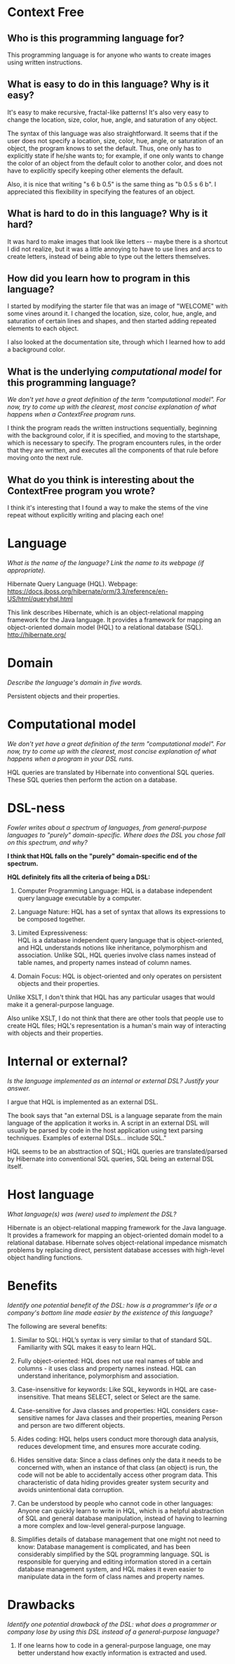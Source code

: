 # Context Free

##  Who is this programming language for?

This programming language is for anyone who wants to create images using written instructions.

## What is easy to do in this language? Why is it easy?

It's easy to make recursive, fractal-like patterns! 
It's also very easy to change the location, size, color, hue, angle, 
and saturation of any object. 

The syntax of this language was also straightforward. 
It seems that if the user does not specify a 
location, size, color, hue, angle, or saturation of an object, 
the program knows to set the default. 
Thus, one only has to explicitly state if he/she wants to; 
for example, if one only wants to change the color of an object
from the default color to another color, 
and does not have to explicitly specify keeping other elements the default.

Also, it is nice that writing "s 6 b 0.5" is the same thing as "b 0.5 s 6 b". 
I appreciated this flexibility in specifying the features of an object.

## What is hard to do in this language? Why is it hard?

It was hard to make images that look like letters -- 
maybe there is a shortcut I did not realize, but it was a little annoying to 
have to use lines and arcs to create letters, instead of being able to 
type out the letters themselves.

## How did you learn how to program in this language?

I started by modifying the starter file that was an image of "WELCOME" 
with some vines around it. I changed the location, size, color,
hue, angle, and saturation of certain lines and shapes, and then started adding
repeated elements to each object.

I also looked at the documentation site, through which I learned how to add a background color. 

## What is the underlying _computational model_ for this programming language? 
_We don't yet have a great definition of the term "computational model". 
For now, try to come up with the clearest, most concise explanation of what 
happens when a ContextFree program runs._

I think the program reads the written instructions sequentially, beginning
with the background color, if it is specified, and moving to the startshape, which is 
necessary to specify. 
The program encounters rules, in the order that they are written, and executes all the 
components of that rule before moving onto the next rule.

## What do you think is interesting about the ContextFree program you wrote?

I think it's interesting that I found a way to make the stems of the vine
repeat without explicitly writing and placing each one! 









# Language

_What is the name of the language? Link the name to its webpage 
(if appropriate)._

Hibernate Query Language (HQL). Webpage:  
https://docs.jboss.org/hibernate/orm/3.3/reference/en-US/html/queryhql.html

This link describes Hibernate, which is an object-relational mapping framework 
for the Java language. It provides a framework for mapping an 
object-oriented domain model (HQL) to a relational database (SQL).
http://hibernate.org/


# Domain
_Describe the language's domain in five words._

Persistent objects and their properties.


# Computational model
_We don't yet have a great definition of the term "computational model". 
For now, try to come up with the clearest, most concise explanation of 
what happens when a program in your DSL runs._

HQL queries are translated by Hibernate into conventional SQL queries. 
These SQL queries then perform the action on a database.




# DSL-ness
_Fowler writes about a spectrum of languages, from general-purpose languages to 
"purely" domain-specific. Where does the DSL you chose fall on this spectrum, 
and why?_ 

**I think that HQL falls on the "purely" domain-specific end of the spectrum.**

**HQL definitely fits all the criteria of being a DSL:**

1. Computer Programming Language: 
HQL is a database independent query language executable by a computer.

2. Language Nature: 
HQL has a set of syntax that allows its expressions to be composed together.

3. Limited Expressiveness:  
HQL is a database independent query language that is object-oriented, and HQL
understands notions like inheritance, polymorphism and association. Unlike SQL, 
HQL queries involve class names instead of table names, 
and property names instead of column names.

4. Domain Focus: 
HQL is object-oriented and only operates on persistent objects
and their properties.

Unlike XSLT, I don't think that HQL has any particular usages that would make it a
general-purpose language.

Also unlike XSLT, I do not think that there are other tools 
that people use to create HQL files; 
HQL's representation is a human's main way of interacting with objects 
and their properties. 


# Internal or external?
_Is the language implemented as an internal or external DSL? 
Justify your answer._

I argue that HQL is implemented as an external DSL.

The book says that "an external DSL is a language separate from the main language 
of the application it works in. 
A script in an external DSL will usually be parsed by code in the host application 
using text parsing techniques. Examples of external DSLs... include SQL."

HQL seems to be an absttraction of SQL;
HQL queries are translated/parsed by Hibernate into conventional SQL queries, 
SQL being an external DSL itself.


# Host language
_What language(s) was (were) used to implement the DSL?_

Hibernate is an object-relational mapping framework for the Java language. 
It provides a framework for mapping an object-oriented domain model to a relational database. 
Hibernate solves object-relational impedance mismatch problems by replacing direct, 
persistent database accesses with high-level object handling functions.


# Benefits
_Identify one potential benefit of the DSL: how is a programmer's life or a 
company's bottom line made easier by the existence of this language?_

The following are several benefits:

1. Similar to SQL: HQL’s syntax is very similar to that of standard SQL. 
Familiarity with SQL makes it easy to learn HQL. 

2. Fully object-oriented:
HQL does not use real names of table and columns - 
it uses class and property names instead. 
HQL can understand inheritance, polymorphism and association.

3. Case-insensitive for keywords: 
Like SQL, keywords in HQL are case-insensitive. 
That means SELECT, select or Select are the same.

4. Case-sensitive for Java classes and properties: 
HQL considers case-sensitive names for Java classes 
and their properties, meaning Person and person are two different objects.

5. Aides coding: 
HQL helps users conduct more thorough data analysis, 
reduces development time, and ensures more accurate coding.

6. Hides sensitive data:
Since a class defines only the data it needs to be concerned with, 
when an instance of that class (an object) is run, 
the code will not be able to accidentally access other program data. 
This characteristic of data hiding provides greater system security 
and avoids unintentional data corruption.

7. Can be understood by people who cannot code in other languages:
Anyone can quickly learn to write in HQL, 
which is a helpful abstraction of SQL and general database manipulation,
instead of having to learning a more complex and low-level general-purpose language.

8. Simplifies details of database management that one might not need to know:
Database management is complicated, and has been considerably simplified 
by the SQL programming language. SQL is responsible for querying and editing 
information stored in a certain database management system, and HQL makes it even 
easier to manipulate data in the form of class names and property names. 

# Drawbacks
_Identify one potential drawback of the DSL: what does a programmer or company 
lose by using this DSL instead of a general-purpose language?_

1. If one learns how to code in a general-purpose language, one may better 
understand how exactly information is extracted and used. 


















